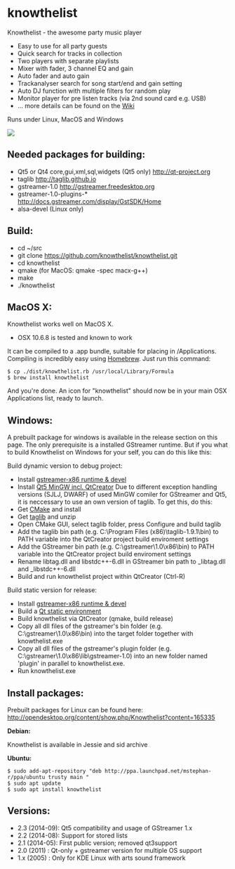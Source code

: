 knowthelist
===========

Knowthelist - the awesome party music player

- Easy to use for all party guests
- Quick search for tracks in collection
- Two players with separate playlists
- Mixer with fader, 3 channel EQ and gain
- Auto fader and auto gain
- Trackanalyser search for song start/end and gain setting
- Auto DJ function with multiple filters  for random play 
- Monitor player for pre listen tracks (via 2nd sound card e.g. USB)
- ... more details can be found on the [Wiki](https://github.com/knowthelist/knowthelist/wiki)

Runs under Linux, MacOS and Windows

![](https://github.com/knowthelist/knowthelist/blob/gh-pages/images/knowthelist_2.2_mac_s.png)

Needed packages for building:
------------------
- Qt5 or Qt4	core,gui,xml,sql,widgets (Qt5 only) http://qt-project.org
- taglib		http://taglib.github.io 
- gstreamer-1.0	http://gstreamer.freedesktop.org 
- gstreamer-1.0-plugins-* http://docs.gstreamer.com/display/GstSDK/Home 
- alsa-devel		(Linux only)

Build:
----------
- cd ~/src
- git clone https://github.com/knowthelist/knowthelist.git
- cd knowthelist
- qmake (for MacOS: qmake -spec macx-g++)
- make
- ./knowthelist

MacOS X:
----------
Knowthelist works well on MacOS X.

* OSX 10.6.8 is tested and known to work

It can be compiled to a .app bundle, suitable for placing in /Applications.
Compiling is incredibly easy using [Homebrew](http://brew.sh).  Just run this command:
    
    $ cp ./dist/knowthelist.rb /usr/local/Library/Formula
    $ brew install knowthelist

And you're done. 
An icon for "knowthelist" should now be in your main OSX Applications list, ready to launch.

Windows:
----------
A prebuilt package for windows is available in the release section on this page. The only prerequisite is a installed GStreamer runtime. But if you what to build Knowthelist on Windows for your self, you can do this like this:

Build dynamic version to debug project:
- Install [gstreamer-x86 runtime & devel](http://gstreamer.freedesktop.org/data/pkg/windows)
- Install [Qt5 MinGW incl. QtCreator](http://qt-project.org/downloads)
Due to different exception handling versions (SJLJ, DWARF) of used MinGW comiler for GStreamer and Qt5, it is neccessary to use an own version of taglib. To get this, do this:  
- Get [CMake](http://www.cmake.org/cmake/resources/software.html) and install
- Get [taglib](http://taglib.github.io) and unzip
- Open CMake GUI, select taglib folder, press Configure and build taglib
- Add the taglib bin path (e.g. C:\Program Files (x86)\taglib-1.9.1\bin) to PATH variable into the QtCreator project build enviroment settings
- Add the GStreamer bin path (e.g. C:\gstreamer\1.0\x86\bin) to PATH variable into the QtCreator project build enviroment settings 
- Rename libtag.dll and libstdc++-6.dll in GStreamer bin path to _libtag.dll and _libstdc++-6.dll
- Build and run knowthelist project within QtCreator (Ctrl-R)

Build static version for release:
- Install [gstreamer-x86 runtime & devel](http://gstreamer.freedesktop.org/data/pkg/windows)
- Build a [Qt static environment](http://qt-project.org/wiki/How-to-build-a-static-Qt-for-Windows-MinGW) 
- Build knowthelist via QtCreator (qmake, build release)
- Copy all dll files of the gstreamer's bin folder (e.g. C:\gstreamer\1.0\x86\bin) into the target folder together with knowthelist.exe
- Copy all dll files of the gstreamer's plugin  folder (e.g. C:\gstreamer\1.0\x86\lib\gstreamer-1.0) into an new folder named 'plugin' in parallel to knowthelist.exe.
- Run knowthelist.exe

Install packages:
-----------------
Prebuilt packages for Linux can be found here: http://opendesktop.org/content/show.php/Knowthelist?content=165335

**Debian:**

Knowthelist is available in Jessie and sid archive

**Ubuntu:**

    $ sudo add-apt-repository "deb http://ppa.launchpad.net/mstephan-r/ppa/ubuntu trusty main "
    $ sudo apt update
    $ sudo apt install knowthelist

Versions:
----------
- 2.3 (2014-09):	Qt5 compatibility and usage of GStreamer 1.x
- 2.2 (2014-08):	Support for stored lists
- 2.1 (2014-05):	First public version; removed qt3support
- 2.0 (2011)   :	Qt-only + gstreamer version for multiple OS support
- 1.x (2005)   :    Only for KDE Linux with arts sound framework
